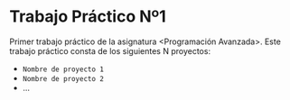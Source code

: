 # Trabajo Práctico Nº1

Primer trabajo práctico de la asignatura <Programación Avanzada>.
Este trabajo práctico consta de los siguientes N proyectos:
  - `Nombre de proyecto 1`
  - `Nombre de proyecto 2`
  -  ...

